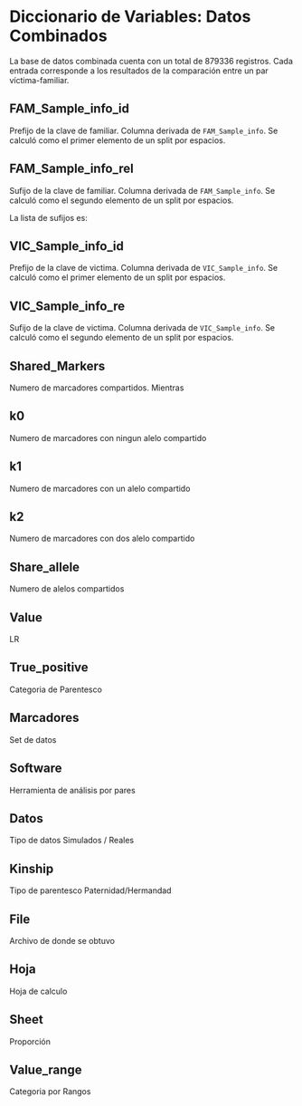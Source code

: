 # Diccionario de Variables: Datos Combinados

La base de datos combinada cuenta con un total de 879336 registros. Cada entrada corresponde a los resultados de la comparación entre un par víctima-familiar.

## FAM_Sample_info_id

Prefijo de la clave de familiar. Columna derivada de ```FAM_Sample_info```. Se calculó como el primer elemento de un split por espacios.

## FAM_Sample_info_rel

Sufijo de la clave de familiar. Columna derivada de ```FAM_Sample_info```. Se calculó como el segundo elemento de un split por espacios.

La lista de sufijos es:


## VIC_Sample_info_id

Prefijo de la clave de victima. Columna derivada de ```VIC_Sample_info```. Se calculó como el primer elemento de un split por espacios.

## VIC_Sample_info_re

Sufijo de la clave de victima. Columna derivada de ```VIC_Sample_info```. Se calculó como el segundo elemento de un split por espacios.

## Shared_Markers

Numero de marcadores compartidos. Mientras 



## k0

Numero de marcadores con ningun alelo compartido


## k1

Numero de marcadores con un alelo compartido


## k2

Numero de marcadores con dos alelo compartido


## Share_allele

Numero de alelos compartidos


## Value

LR


## True_positive

Categoria de Parentesco

## Marcadores

Set de datos


## Software

Herramienta de análisis por pares


## Datos

Tipo de datos Simulados / Reales


## Kinship

Tipo de parentesco Paternidad/Hermandad


## File

Archivo de donde se obtuvo 


## Hoja

Hoja de calculo 


## Sheet

Proporción


## Value_range

Categoria por Rangos
